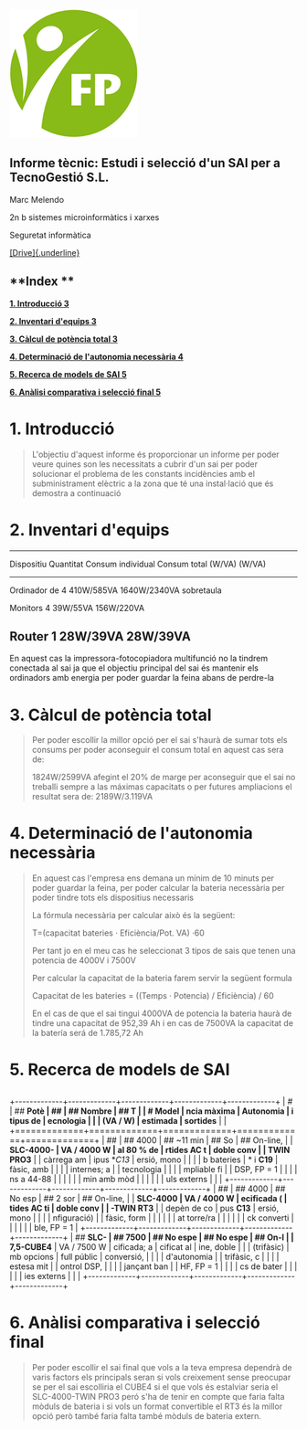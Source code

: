![Logo formació professional escola pia sant anna](img/baixa.png)

Informe tècnic: Estudi i selecció d'un SAI
  per a TecnoGestió S.L.
---

Marc Melendo

2n b sistemes microinformàtics i xarxes

Seguretat informàtica

[[Drive]{.underline}](https://docs.google.com/document/d/1SXR_ajlbw9bHbd_CYLs54Dj5YtFXjRYZ/edit?usp=drive_link&ouid=117080756775083118180&rtpof=true&sd=true)

## **Index **

[**1. Introducció 3**](#introducció)

[**2. Inventari d'equips 3**](#inventari-dequips)

[**3. Càlcul de potència total 3**](#càlcul-de-potència-total)

[**4. Determinació de l'autonomia necessària
4**](#determinació-de-lautonomia-necessària)

[**5. Recerca de models de SAI 5**](#recerca-de-models-de-sai)

[**6. Anàlisi comparativa i selecció final
5**](#anàlisi-comparativa-i-selecció-final)

##  

## 

# 1. Introducció

> L'objectiu d'aquest informe és proporcionar un informe per poder veure
> quines son les necessitats a cubrir d'un sai per poder solucionar el
> problema de les constants incidències amb el subministrament elèctric
> a la zona que té una instal·lació que és demostra a continuació

# 2. Inventari d'equips

  --------------------------------------------------------------------------
  Dispositiu        Quantitat   Consum individual      Consum total (W/VA)
                                (W/VA)                 
  ----------------- ----------- ---------------------- ---------------------
  Ordinador de      4           410W/585VA             1640W/2340VA
  sobretaula                                           

  Monitors          4           39W/55VA               156W/220VA

  Router            1           28W/39VA               28W/39VA
  --------------------------------------------------------------------------

En aquest cas la impressora-fotocopiadora multifunció no la tindrem
conectada al sai ja que el objectiu principal del sai és mantenir els
ordinadors amb energia per poder guardar la feina abans de perdre-la

# 3. Càlcul de potència total

> Per poder escollir la millor opció per el sai s\'haurà de sumar tots
> els consums per poder aconseguir el consum total en aquest cas sera
> de:
>
> 1824W/2599VA afegint el 20% de marge per aconseguir que el sai no
> treballi sempre a las máximas capacitats o per futures ampliacions el
> resultat sera de: 2189W/3.119VA

##  

# 4. Determinació de l'autonomia necessària

> En aquest cas l'empresa ens demana un mínim de 10 minuts per poder
> guardar la feina, per poder calcular la bateria necessària per poder
> tindre tots els dispositius necessaris
>
> La fórmula necessària per calcular això és la següent:
>
> T=(capacitat bateries · Eficiència/Pot. VA) ·60
>
> Per tant jo en el meu cas he seleccionat 3 tipos de sais que tenen una
> potencia de 4000V i 7500V
>
> Per calcular la capacitat de la bateria farem servir la següent
> formula
>
> Capacitat de les bateries = ((Temps · Potencia) / Eficiència) / 60
>
> En el cas de que el sai tingui 4000VA de potencia la bateria haurà de
> tindre una capacitat de 952,39 Ah i en cas de 7500VA la capacitat de
> la batería será de 1.785,72 Ah

#  

# 5. Recerca de models de SAI

## 

## 

+-------------+-------------+-------------+-------------+-------------+
| #           | ## **Potè   | ##          | ## **Nombre | ## **T      |
| # **Model** | ncia màxima | **Autonomia |  i tipus de | ecnologia** |
|             |  (VA / W)** |  estimada** |  sortides** |             |
+=============+=============+=============+=============+=============+
| ##          | ## 4000     | ## \~11 min | ## So       | ## On-line, |
| **SLC-4000- | VA / 4000 W |  al 80 % de | rtides AC t |  doble conv |
| TWIN PRO3** |             |  càrrega am | ipus **C13* | ersió, mono |
|             |             | b bateries  | * i **C19** | fàsic, amb  |
|             |             | internes; a |             | tecnologia  |
|             |             | mpliable fi |             | DSP, FP = 1 |
|             |             | ns a 44-88  |             |             |
|             |             | min amb mòd |             |             |
|             |             | uls externs |             |             |
+-------------+-------------+-------------+-------------+-------------+
| ##          | ## 4000     | ## No esp   | ## 2 sor    | ## On-line, |
|  **SLC-4000 | VA / 4000 W | ecificada ( | tides AC ti |  doble conv |
| -TWIN RT3** |             | depèn de co | pus **C13** | ersió, mono |
|             |             | nfiguració) |             | fàsic, form |
|             |             |             |             | at torre/ra |
|             |             |             |             | ck converti |
|             |             |             |             | ble, FP = 1 |
+-------------+-------------+-------------+-------------+-------------+
| ## **SLC-   | ## 7500     | ## No espe  | ## No espe  | ## On-l     |
| 7,5-CUBE4** | VA / 7500 W | cificada; a | cificat al  | ine, doble  |
|             |  (trifàsic) | mb opcions  | full públic | conversió,  |
|             |             | d'autonomia |             | trifàsic, c |
|             |             |  estesa mit |             | ontrol DSP, |
|             |             | jançant ban |             |  HF, FP = 1 |
|             |             | cs de bater |             |             |
|             |             | ies externs |             |             |
+-------------+-------------+-------------+-------------+-------------+

# 6. Anàlisi comparativa i selecció final

> Per poder escollir el sai final que vols a la teva empresa dependrà de
> varis factors els principals seran si vols creixement sense preocupar
> se per el sai escolliria el CUBE4 si el que vols és estalviar seria el
> SLC-4000-TWIN PRO3 peró s'ha de tenir en compte que faria falta mòduls
> de bateria i si vols un format convertible el RT3 és la millor opció
> però també faria falta també mòduls de bateria extern.
